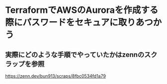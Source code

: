# TerraformでAWSのAuroraを作成する際にパスワードをセキュアに取りあつかう

## 実際にどのような手順でやっていたかはzennのスクラップを参照

https://zenn.dev/bun913/scraps/8fbc0534fd1a79